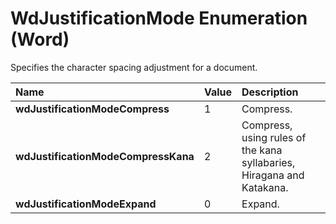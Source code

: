 
# WdJustificationMode Enumeration (Word)

Specifies the character spacing adjustment for a document.



|**Name**|**Value**|**Description**|
|:-----|:-----|:-----|
|**wdJustificationModeCompress**|1|Compress.|
|**wdJustificationModeCompressKana**|2|Compress, using rules of the kana syllabaries, Hiragana and Katakana.|
|**wdJustificationModeExpand**|0|Expand.|
